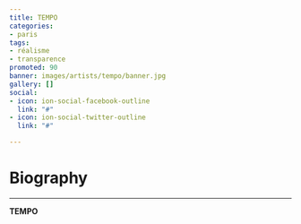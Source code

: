 ```yaml
---
title: TEMPO
categories:
- paris
tags:
- réalisme
- transparence
promoted: 90
banner: images/artists/tempo/banner.jpg
gallery: []
social:
- icon: ion-social-facebook-outline
  link: "#"
- icon: ion-social-twitter-outline
  link: "#"

---
```

# Biography
---

**TEMPO**